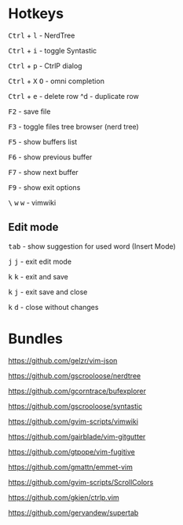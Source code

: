Hotkeys
=======

<kbd>Ctrl</kbd> + <kbd>l</kbd> - NerdTree

<kbd>Ctrl</kbd> + <kbd>i</kbd> - toggle Syntastic

<kbd>Ctrl</kbd> + <kbd>p</kbd> - CtrlP dialog

<kbd>Ctrl</kbd> + <kbd>X</kbd> <kbd>O</kbd> - omni completion

<kbd>Ctrl</kbd> + <kbd>e</kbd> - delete row ^d - duplicate row

<kbd>F2</kbd> - save file

<kbd>F3</kbd> - toggle files tree browser (nerd tree)

<kbd>F5</kbd> - show buffers list

<kbd>F6</kbd> - show previous buffer

<kbd>F7</kbd> - show next buffer

<kbd>F9</kbd> - show exit options

<kbd>\\</kbd> <kbd>w</kbd> <kbd>w</kbd> - vimwiki


Edit mode
---------

<kbd>tab</kbd> - show suggestion for used word (Insert Mode)

<kbd>j</kbd> <kbd>j</kbd> - exit edit mode

<kbd>k</kbd> <kbd>k</kbd> - exit and save

<kbd>k</kbd> <kbd>j</kbd> - exit save and close

<kbd>k</kbd> <kbd>d</kbd> - close without changes


Bundles
=======

https://github.com/gelzr/vim-json

https://github.com/gscrooloose/nerdtree

https://github.com/gcorntrace/bufexplorer

https://github.com/gscrooloose/syntastic

https://github.com/gvim-scripts/vimwiki

https://github.com/gairblade/vim-gitgutter

https://github.com/gtpope/vim-fugitive

https://github.com/gmattn/emmet-vim

https://github.com/gvim-scripts/ScrollColors

https://github.com/gkien/ctrlp.vim

https://github.com/gervandew/supertab
